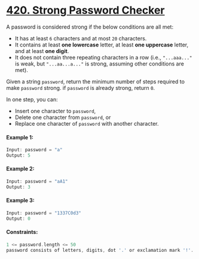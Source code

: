 # [420. Strong Password Checker](https://leetcode.com/problems/strong-password-checker/)

A password is considered strong if the below conditions are all met:

* It has at least ```6``` characters and at most ```20``` characters.
* It contains at least **one lowercase** letter, at least **one uppercase** letter, and at least **one digit**.
* It does not contain three repeating characters in a row (i.e., ```"...aaa..."``` is weak, but ```"...aa...a..."``` is strong, assuming other conditions are met).

Given a string ```password```, return the minimum number of steps required to make ```password``` strong. if ```password``` is already strong, return ```0```.

In one step, you can:

* Insert one character to ```password```,
* Delete one character from ```password```, or
* Replace one character of ```password``` with another character.

#### Example 1:
```swift
Input: password = "a"
Output: 5
```

#### Example 2:
```swift
Input: password = "aA1"
Output: 3
```

#### Example 3:
```swift
Input: password = "1337C0d3"
Output: 0
```

#### Constraints:
```swift
1 <= password.length <= 50
password consists of letters, digits, dot '.' or exclamation mark '!'.
```
